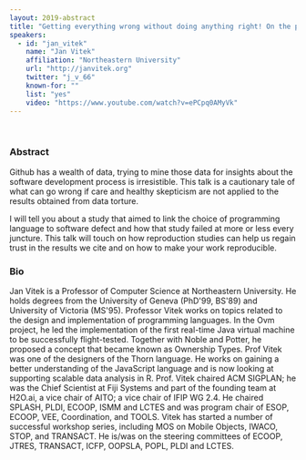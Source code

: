```yaml
---
layout: 2019-abstract
title: "Getting everything wrong without doing anything right! On the perils of large-scale analysis of Github data"
speakers:
  - id: "jan_vitek"
    name: "Jan Vitek"
    affiliation: "Northeastern University"
    url: "http://janvitek.org"
    twitter: "j_v_66"
    known-for: ""
    list: "yes"
    video: "https://www.youtube.com/watch?v=ePCpq0AMyVk"
---
```


<br/>

### Abstract

Github has a wealth of data, trying to mine those data for
insights about the software development process is irresistible.
This talk is a cautionary tale of what can go wrong if care
and healthy skepticism are not applied to the results obtained
from data torture.

I will tell you about a study that aimed to link the choice
of programming language to software defect and how that study
failed at more or less every juncture.  This talk will touch
on how reproduction studies can help us regain trust in the
results we cite and on how to make your work reproducible.

### Bio

Jan Vitek is a Professor of Computer Science at Northeastern University. He holds degrees from the University of Geneva (PhD'99, BS'89) and University of Victoria (MS'95). Professor Vitek works on topics related to the design and implementation of programming languages. In the Ovm project, he led the implementation of the first real-time Java virtual machine to be successfully flight-tested. Together with Noble and Potter, he proposed a concept that became known as Ownership Types. Prof Vitek was one of the designers of the Thorn language. He works on gaining a better understanding of the JavaScript language and is now looking at supporting scalable data analysis in R. Prof. Vitek chaired ACM SIGPLAN; he was the Chief Scientist at Fiji Systems and part of the founding team at H2O.ai, a vice chair of AITO; a vice chair of IFIP WG 2.4. He chaired SPLASH, PLDI, ECOOP, ISMM and LCTES and was program chair of ESOP, ECOOP, VEE, Coordination, and TOOLS. Vitek has started a number of successful workshop series, including MOS on Mobile Objects, IWACO, STOP, and TRANSACT. He is/was on the steering committees of ECOOP, JTRES, TRANSACT, ICFP, OOPSLA, POPL, PLDI and LCTES.
